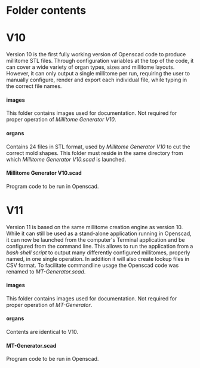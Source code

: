 # Folder contents

# V10

Version 10 is the first fully working version of Openscad code to produce millitome STL files. Through configuration variables at the top of the code, it can cover a wide variety of organ types, sizes and millitome layouts. However, it can only output a single millitome per run, requiring the user to manually configure, render and export each individual file, while typing in the correct file names.

<h4>images</h4>
This folder contains images used for documentation. Not required for proper operation of <em>Millitome Generator V10</em>.

<h4>organs</h4>
Contains 24 files in STL format, used by <em>Millitome Generator V10</em> to cut the correct mold shapes. This folder must reside in the same directory from which <em>Millitome Generator V10.scad </em> is launched.

<h4>Millitome Generator V10.scad</h4>
Program code to be run in Openscad.

# V11

Version 11 is based on the same millitome creation engine as version 10. While it can still be used as a stand-alone application running in Openscad, it can now be launched from the computer's Terminal application and be configured from the command line. This allows to run the application from a <em>bash shell script</em> to output many differently configured millitomes, properly named, in one single operation. In addition it will also create lookup files in CSV format. To facilitate commandline usage the Openscad code was renamed to <em>MT-Generator.scad</em>.

<h4>images</h4>
This folder contains images used for documentation. Not required for proper operation of <em>MT-Generator</em>.

<h4>organs</h4>
Contents are identical to V10.

<h4>MT-Generator.scad</h4>
Program code to be run in Openscad.
